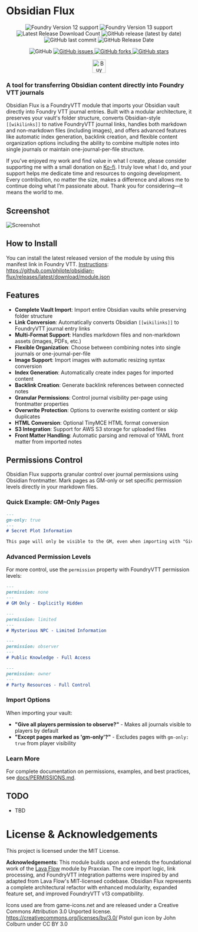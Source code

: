 # Obsidian Flux

<p align="center">
    <img alt="Foundry Version 12 support" src="https://img.shields.io/badge/Foundry-v12-informational">
    <img alt="Foundry Version 13 support" src="https://img.shields.io/badge/Foundry-v13-informational">
    <img alt="Latest Release Download Count" src="https://img.shields.io/github/downloads/philote/obsidian-flux/latest/total"> 
    <img alt="GitHub release (latest by date)" src="https://img.shields.io/github/v/release/philote/obsidian-flux"> 
    <img alt="GitHub last commit" src="https://img.shields.io/github/last-commit/philote/obsidian-flux">
    <img alt="GitHub Release Date" src="https://img.shields.io/github/release-date/philote/obsidian-flux?label=latest%20release" /> 
</p>
<p align="center">
    <img alt="GitHub" src="https://img.shields.io/github/license/philote/obsidian-flux"> 
    <a href="https://github.com/philote/obsidian-flux/issues">
        <img alt="GitHub issues" src="https://img.shields.io/github/issues/philote/obsidian-flux">
    </a> 
    <a href="https://github.com/philote/obsidian-flux/network">
        <img alt="GitHub forks" src="https://img.shields.io/github/forks/philote/obsidian-flux">
    </a> 
    <a href="https://github.com/philote/obsidian-flux/stargazers">
        <img alt="GitHub stars" src="https://img.shields.io/github/stars/philote/obsidian-flux">
    </a> 
</p>
<p align="center">
   	<a href='https://ko-fi.com/G2G3I91JQ' target='_blank'>
        <img height='36' style='border:0px;height:36px;' src='https://storage.ko-fi.com/cdn/kofi3.png?v=6' border='0' alt='Buy Me a Coffee at ko-fi.com' />
    </a>
</p>

### A tool for transferring Obsidian content directly into Foundry VTT journals

Obsidian Flux is a FoundryVTT module that imports your Obsidian vault directly into Foundry VTT journal entries. Built with a modular architecture, it preserves your vault's folder structure, converts Obsidian-style `[[wikilinks]]` to native FoundryVTT journal links, handles both markdown and non-markdown files (including images), and offers advanced features like automatic index generation, backlink creation, and flexible content organization options including the ability to combine multiple notes into single journals or maintain one-journal-per-file structure.

If you’ve enjoyed my work and find value in what I create, please consider supporting me with a small donation on [Ko-fi](https://ko-fi.com/G2G3I91JQ). I truly love what I do, and your support helps me dedicate time and resources to ongoing development. Every contribution, no matter the size, makes a difference and allows me to continue doing what I’m passionate about. Thank you for considering—it means the world to me.

## Screenshot
![Screenshot](assets/screenshot.webp)

## How to Install

You can install the latest released version of the module by using this manifest link in Foundry VTT. [Instructions](https://foundryvtt.com/article/tutorial/): https://github.com/philote/obsidian-flux/releases/latest/download/module.json

## Features
- **Complete Vault Import**: Import entire Obsidian vaults while preserving folder structure
- **Link Conversion**: Automatically converts Obsidian `[[wikilinks]]` to FoundryVTT journal entry links
- **Multi-Format Support**: Handles markdown files and non-markdown assets (images, PDFs, etc.)
- **Flexible Organization**: Choose between combining notes into single journals or one-journal-per-file
- **Image Support**: Import images with automatic resizing syntax conversion
- **Index Generation**: Automatically create index pages for imported content
- **Backlink Creation**: Generate backlink references between connected notes
- **Granular Permissions**: Control journal visibility per-page using frontmatter properties
- **Overwrite Protection**: Options to overwrite existing content or skip duplicates
- **HTML Conversion**: Optional TinyMCE HTML format conversion
- **S3 Integration**: Support for AWS S3 storage for uploaded files
- **Front Matter Handling**: Automatic parsing and removal of YAML front matter from imported notes

## Permissions Control

Obsidian Flux supports granular control over journal permissions using Obsidian frontmatter. Mark pages as GM-only or set specific permission levels directly in your markdown files.

### Quick Example: GM-Only Pages

```markdown
---
gm-only: true
---
# Secret Plot Information

This page will only be visible to the GM, even when importing with "Give all players permission to observe?" enabled.
```

### Advanced Permission Levels

For more control, use the `permission` property with FoundryVTT permission levels:

```markdown
---
permission: none
---
# GM Only - Explicitly Hidden
```

```markdown
---
permission: limited
---
# Mysterious NPC - Limited Information
```

```markdown
---
permission: observer
---
# Public Knowledge - Full Access
```

```markdown
---
permission: owner
---
# Party Resources - Full Control
```

### Import Options

When importing your vault:
- **"Give all players permission to observe?"** - Makes all journals visible to players by default
- **"Except pages marked as 'gm-only'?"** - Excludes pages with `gm-only: true` from player visibility

### Learn More

For complete documentation on permissions, examples, and best practices, see [docs/PERMISSIONS.md](docs/PERMISSIONS.md).

## TODO
- TBD

# License & Acknowledgements

This project is licensed under the MIT License.

**Acknowledgements**: This module builds upon and extends the foundational work of the [Lava Flow](https://github.com/Praxxian/lava-flow) module by Praxxian. The core import logic, link processing, and FoundryVTT integration patterns were inspired by and adapted from Lava Flow's MIT-licensed codebase. Obsidian Flux represents a complete architectural refactor with enhanced modularity, expanded feature set, and improved FoundryVTT v13 compatibility.

Icons used are from game-icons.net and are released under a Creative Commons Attribution 3.0 Unported license. https://creativecommons.org/licenses/by/3.0/
Pistol gun icon by John Colburn under CC BY 3.0
